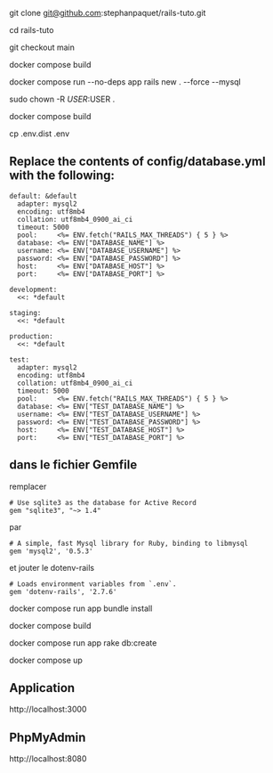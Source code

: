 git clone git@github.com:stephanpaquet/rails-tuto.git

cd rails-tuto  

git checkout main

docker compose build

docker compose run --no-deps app rails new . --force --mysql

sudo chown -R $USER:$USER .

docker compose build

cp .env.dist .env

## Replace the contents of config/database.yml with the following:
```
default: &default
  adapter: mysql2
  encoding: utf8mb4
  collation: utf8mb4_0900_ai_ci
  timeout: 5000
  pool:     <%= ENV.fetch("RAILS_MAX_THREADS") { 5 } %>
  database: <%= ENV["DATABASE_NAME"] %>
  username: <%= ENV["DATABASE_USERNAME"] %>
  password: <%= ENV["DATABASE_PASSWORD"] %>
  host:     <%= ENV["DATABASE_HOST"] %>
  port:     <%= ENV["DATABASE_PORT"] %>

development:
  <<: *default

staging:
  <<: *default

production:
  <<: *default

test:
  adapter: mysql2
  encoding: utf8mb4
  collation: utf8mb4_0900_ai_ci
  timeout: 5000
  pool:     <%= ENV.fetch("RAILS_MAX_THREADS") { 5 } %>
  database: <%= ENV["TEST_DATABASE_NAME"] %>
  username: <%= ENV["TEST_DATABASE_USERNAME"] %>
  password: <%= ENV["TEST_DATABASE_PASSWORD"] %>
  host:     <%= ENV["TEST_DATABASE_HOST"] %>
  port:     <%= ENV["TEST_DATABASE_PORT"] %>

```

## dans le fichier Gemfile

remplacer 
```
# Use sqlite3 as the database for Active Record
gem "sqlite3", "~> 1.4"
```
par 
```
# A simple, fast Mysql library for Ruby, binding to libmysql
gem 'mysql2', '0.5.3' 
```

et jouter le dotenv-rails
```
# Loads environment variables from `.env`.
gem 'dotenv-rails', '2.7.6'
```



docker compose run app bundle install

docker compose build

docker compose run app rake db:create

docker compose up

## Application 
http://localhost:3000

## PhpMyAdmin
http://localhost:8080





